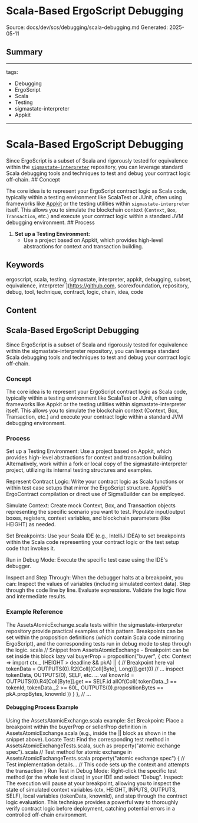 # Scala-Based ErgoScript Debugging
Source: docs/dev/scs/debugging/scala-debugging.md
Generated: 2025-05-11

## Summary
---
tags:
  - Debugging
  - ErgoScript
  - Scala
  - Testing
  - sigmastate-interpreter
  - Appkit
---

# Scala-Based ErgoScript Debugging

Since ErgoScript is a subset of Scala and rigorously tested for equivalence within the [`sigmastate-interpreter`](https://github.com/ScorexFoundation/sigmastate-interpreter) repository, you can leverage standard Scala debugging tools and techniques to test and debug your contract logic off-chain. ## Concept

The core idea is to represent your ErgoScript contract logic as Scala code, typically within a testing environment like ScalaTest or JUnit, often using frameworks like [Appkit](scala.md) or the testing utilities within `sigmastate-interpreter` itself. This allows you to simulate the blockchain context (`Context`, `Box`, `Transaction`, etc.) and execute your contract logic within a standard JVM debugging environment. ## Process

1. **Set up a Testing Environment:**
    *   Use a project based on Appkit, which provides high-level abstractions for context and transaction building.

## Keywords
ergoscript, scala, testing, sigmastate, interpreter, appkit, debugging, subset, equivalence, interpreter`](https://github.com, scorexfoundation, repository, debug, tool, technique, contract, logic, chain, idea, code

## Content
## Scala-Based ErgoScript Debugging
Since ErgoScript is a subset of Scala and rigorously tested for equivalence within the sigmastate-interpreter repository, you can leverage standard Scala debugging tools and techniques to test and debug your contract logic off-chain.

### Concept
The core idea is to represent your ErgoScript contract logic as Scala code, typically within a testing environment like ScalaTest or JUnit, often using frameworks like Appkit or the testing utilities within sigmastate-interpreter itself. This allows you to simulate the blockchain context (Context, Box, Transaction, etc.) and execute your contract logic within a standard JVM debugging environment.

### Process
Set up a Testing Environment:
Use a project based on Appkit, which provides high-level abstractions for context and transaction building.
Alternatively, work within a fork or local copy of the sigmastate-interpreter project, utilizing its internal testing structures and examples.


Represent Contract Logic:
Write your contract logic as Scala functions or within test case setups that mirror the ErgoScript structure. Appkit's ErgoContract compilation or direct use of SigmaBuilder can be employed.


Simulate Context:
Create mock Context, Box, and Transaction objects representing the specific scenario you want to test. Populate input/output boxes, registers, context variables, and blockchain parameters (like HEIGHT) as needed.


Set Breakpoints:
Use your Scala IDE (e.g., IntelliJ IDEA) to set breakpoints within the Scala code representing your contract logic or the test setup code that invokes it.


Run in Debug Mode:
Execute the specific test case using the IDE's debugger.


Inspect and Step Through:
When the debugger halts at a breakpoint, you can:
Inspect the values of variables (including simulated context data).
Step through the code line by line.
Evaluate expressions.
Validate the logic flow and intermediate results.

### Example Reference
The AssetsAtomicExchange.scala tests within the sigmastate-interpreter repository provide practical examples of this pattern. Breakpoints can be set within the proposition definitions (which contain Scala code mirroring ErgoScript), and the corresponding tests run in debug mode to step through the logic.
scala
// Snippet from AssetsAtomicExchange - Breakpoint can be set inside this block
lazy val buyerProp = proposition("buyer", { ctx: Context =>
  import ctx._
  (HEIGHT > deadline && pkA) || { // Breakpoint here
    val tokenData = OUTPUTS(0).R2[Coll[(Coll[Byte], Long)]].get(0)
    // ... inspect tokenData, OUTPUTS(0), SELF, etc. ...
    val knownId = OUTPUTS(0).R4[Coll[Byte]].get == SELF.id
    allOf(Coll(
      tokenData._1 == tokenId,
      tokenData._2 >= 60L,
      OUTPUTS(0).propositionBytes == pkA.propBytes,
      knownId
    ))
  }
},
// ...

#### Debugging Process Example
Using the AssetsAtomicExchange.scala example:
Set Breakpoint: Place a breakpoint within the buyerProp or sellerProp definition in AssetsAtomicExchange.scala (e.g., inside the || block as shown in the snippet above).
Locate Test: Find the corresponding test method in AssetsAtomicExchangeTests.scala, such as property("atomic exchange spec").
    scala
    // Test method for atomic exchange in AssetsAtomicExchangeTests.scala
    property("atomic exchange spec") {
      // Test implementation details...
      // This code sets up the context and attempts the transaction
    }
Run Test in Debug Mode: Right-click the specific test method (or the whole test class) in your IDE and select "Debug".
Inspect: The execution will pause at your breakpoint, allowing you to inspect the state of simulated context variables (ctx, HEIGHT, INPUTS, OUTPUTS, SELF), local variables (tokenData, knownId), and step through the contract logic evaluation.
This technique provides a powerful way to thoroughly verify contract logic before deployment, catching potential errors in a controlled off-chain environment.
